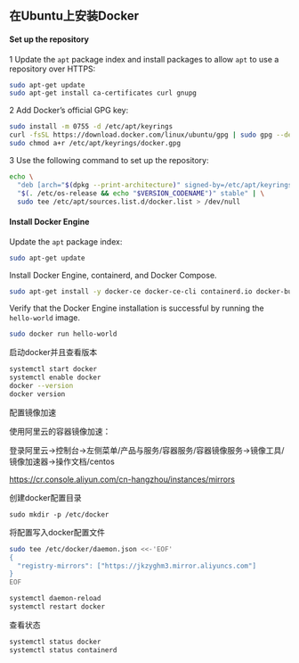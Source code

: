## 在Ubuntu上安装Docker

#### Set up the repository

1 Update the `apt` package index and install packages to allow `apt` to use a repository over HTTPS:

```bash
sudo apt-get update
sudo apt-get install ca-certificates curl gnupg
```



2 Add Docker’s official GPG key:

```bash
sudo install -m 0755 -d /etc/apt/keyrings
curl -fsSL https://download.docker.com/linux/ubuntu/gpg | sudo gpg --dearmor -o /etc/apt/keyrings/docker.gpg
sudo chmod a+r /etc/apt/keyrings/docker.gpg
```



3 Use the following command to set up the repository:

```bash
echo \
  "deb [arch="$(dpkg --print-architecture)" signed-by=/etc/apt/keyrings/docker.gpg] https://download.docker.com/linux/ubuntu \
  "$(. /etc/os-release && echo "$VERSION_CODENAME")" stable" | \
  sudo tee /etc/apt/sources.list.d/docker.list > /dev/null
```



#### Install Docker Engine

Update the `apt` package index:

```bash
sudo apt-get update
```



Install Docker Engine, containerd, and Docker Compose.

```bash
sudo apt-get install -y docker-ce docker-ce-cli containerd.io docker-buildx-plugin docker-compose-plugin
```



Verify that the Docker Engine installation is successful by running the `hello-world` image.

```bash
sudo docker run hello-world
```



启动docker并且查看版本

```bash
systemctl start docker
systemctl enable docker
docker --version
docker version
```



配置镜像加速

使用阿里云的容器镜像加速：

登录阿里云->控制台->左侧菜单/产品与服务/容器服务/容器镜像服务->镜像工具/镜像加速器->操作文档/centos

https://cr.console.aliyun.com/cn-hangzhou/instances/mirrors



创建docker配置目录

```
sudo mkdir -p /etc/docker
```

将配置写入docker配置文件

```bash
sudo tee /etc/docker/daemon.json <<-'EOF'
{
  "registry-mirrors": ["https://jkzyghm3.mirror.aliyuncs.com"]
}
EOF
```

```bash
systemctl daemon-reload
systemctl restart docker
```

查看状态

```bash
systemctl status docker
systemctl status containerd
```

